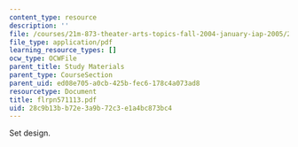 ```yaml
---
content_type: resource
description: ''
file: /courses/21m-873-theater-arts-topics-fall-2004-january-iap-2005/28c9b13bb72e3a9b72c3e1a4bc873bc4_flrpn571113.pdf
file_type: application/pdf
learning_resource_types: []
ocw_type: OCWFile
parent_title: Study Materials
parent_type: CourseSection
parent_uid: ed08e705-a0cb-425b-fec6-178c4a073ad8
resourcetype: Document
title: flrpn571113.pdf
uid: 28c9b13b-b72e-3a9b-72c3-e1a4bc873bc4
---
```

Set design.
